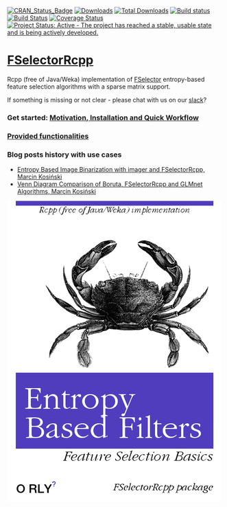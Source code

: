 [![CRAN_Status_Badge](https://www.r-pkg.org/badges/version/FSelectorRcpp)]( https://cran.rstudio.com/package=FSelectorRcpp)
[![Downloads](https://cranlogs.r-pkg.org/badges/FSelectorRcpp)](https://cran.rstudio.com/package=FSelectorRcpp)
[![Total Downloads](https://cranlogs.r-pkg.org/badges/grand-total/FSelectorRcpp?color=orange)](https://cranlogs.r-pkg.org/badges/grand-total/FSelectorRcpp)
[![Build status](https://ci.appveyor.com/api/projects/status/jv14pt787g7h26sn?svg=true)](https://ci.appveyor.com/project/MarcinKosinski/fselectorrcpp)[![Build Status](https://api.travis-ci.org/mi2-warsaw/FSelectorRcpp.png)](https://travis-ci.org/mi2-warsaw/FSelectorRcpp)
[![Coverage Status](https://img.shields.io/codecov/c/github/mi2-warsaw/FSelectorRcpp/master.svg)](https://codecov.io/github/mi2-warsaw/FSelectorRcpp?branch=master)
[![Project Status: Active - The project has reached a stable, usable state and is being actively developed.](https://www.repostatus.org/badges/latest/active.svg)](https://www.repostatus.org/#active)


# [FSelectorRcpp](https://mi2-warsaw.github.io/FSelectorRcpp/)
Rcpp (free of Java/Weka) implementation of [FSelector](https://cran.r-project.org/web/packages/FSelector/index.html) entropy-based feature selection algorithms with a sparse matrix support.

If something is missing or not clear - please chat with us on our [slack](https://fselectorrcpp.slack.com/messages/general/)?

### Get started: [Motivation, Installation and Quick Workflow](https://mi2-warsaw.github.io/FSelectorRcpp/articles/get_started.html)

### [Provided functionalities](https://mi2-warsaw.github.io/FSelectorRcpp/reference/)

### Blog posts history with use cases

- [Entropy Based Image Binarization with imager and FSelectorRcpp, Marcin Kosiński](http://r-addict.com/2017/01/08/Entropy-Based-Image-Binarization.html)
- [Venn Diagram Comparison of Boruta, FSelectorRcpp and GLMnet Algorithms, Marcin Kosiński](https://www.r-bloggers.com/venn-diagram-comparison-of-boruta-fselectorrcpp-and-glmnet-algorithms/)

![Orly cover](man/figures/o_rly.png)
